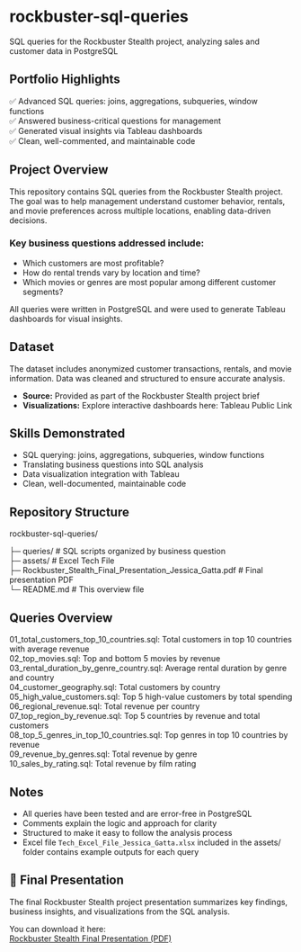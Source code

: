 # rockbuster-sql-queries
SQL queries for the Rockbuster Stealth project, analyzing sales and customer data in PostgreSQL

## Portfolio Highlights
✅ Advanced SQL queries: joins, aggregations, subqueries, window functions  
✅ Answered business-critical questions for management  
✅ Generated visual insights via Tableau dashboards  
✅ Clean, well-commented, and maintainable code  

## Project Overview
This repository contains SQL queries from the Rockbuster Stealth project. The goal was to help management understand customer behavior, rentals, and movie preferences across multiple locations, enabling data-driven decisions.

### Key business questions addressed include:
- Which customers are most profitable?  
- How do rental trends vary by location and time?  
- Which movies or genres are most popular among different customer segments?  

All queries were written in PostgreSQL and were used to generate Tableau dashboards for visual insights.

## Dataset
The dataset includes anonymized customer transactions, rentals, and movie information. Data was cleaned and structured to ensure accurate analysis.

- **Source:** Provided as part of the Rockbuster Stealth project brief  
- **Visualizations:** Explore interactive dashboards here: Tableau Public Link  

## Skills Demonstrated
- SQL querying: joins, aggregations, subqueries, window functions  
- Translating business questions into SQL analysis  
- Data visualization integration with Tableau  
- Clean, well-documented, maintainable code  

## Repository Structure
rockbuster-sql-queries/

├─ queries/ # SQL scripts organized by business question  
├─ assets/ # Excel Tech File  
├─ Rockbuster_Stealth_Final_Presentation_Jessica_Gatta.pdf # Final presentation PDF  
└─ README.md # This overview file  

## Queries Overview
01_total_customers_top_10_countries.sql: Total customers in top 10 countries with average revenue  
02_top_movies.sql: Top and bottom 5 movies by revenue  
03_rental_duration_by_genre_country.sql: Average rental duration by genre and country  
04_customer_geography.sql: Total customers by country  
05_high_value_customers.sql: Top 5 high-value customers by total spending  
06_regional_revenue.sql: Total revenue per country  
07_top_region_by_revenue.sql: Top 5 countries by revenue and total customers  
08_top_5_genres_in_top_10_countries.sql: Top genres in top 10 countries by revenue  
09_revenue_by_genres.sql: Total revenue by genre  
10_sales_by_rating.sql: Total revenue by film rating  

## Notes
- All queries have been tested and are error-free in PostgreSQL  
- Comments explain the logic and approach for clarity  
- Structured to make it easy to follow the analysis process  
- Excel file `Tech_Excel_File_Jessica_Gatta.xlsx` included in the assets/ folder contains example outputs for each query  

## 📄 Final Presentation
The final Rockbuster Stealth project presentation summarizes key findings, business insights, and visualizations from the SQL analysis.

You can download it here:  
[Rockbuster Stealth Final Presentation (PDF)](./Rockbuster_Stealth_Final_Presentation_Jessica_Gatta.pdf)




